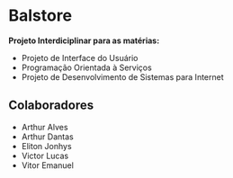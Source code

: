 # Balstore

**Projeto Interdiciplinar para as matérias:**

* Projeto de Interface do Usuário
* Programação Orientada à Serviços
* Projeto de Desenvolvimento de Sistemas para Internet

## Colaboradores

* Arthur Alves
* Arthur Dantas
* Eliton Jonhys
* Victor Lucas
* Vitor Emanuel
